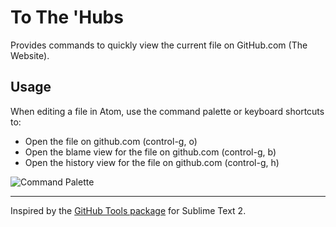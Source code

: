 # To The 'Hubs

Provides commands to quickly view the current file on GitHub.com (The Website).

## Usage

When editing a file in Atom, use the command palette or keyboard shortcuts to:

- Open the file on github.com (control-g, o)
- Open the blame view for the file on github.com (control-g, b)
- Open the history view for the file on github.com (control-g, h)

![Command Palette](https://f.cloud.github.com/assets/2988/1106422/51885642-1944-11e3-87db-f7c239a60349.png)

---

Inspired by the [GitHub Tools package][github-tools] for Sublime Text 2.

[github-tools]: https://github.com/temochka/sublime-text-2-github-tools

